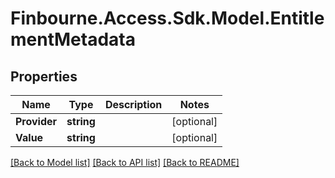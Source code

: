 # Finbourne.Access.Sdk.Model.EntitlementMetadata

## Properties

Name | Type | Description | Notes
------------ | ------------- | ------------- | -------------
**Provider** | **string** |  | [optional] 
**Value** | **string** |  | [optional] 

[[Back to Model list]](../README.md#documentation-for-models) [[Back to API list]](../README.md#documentation-for-api-endpoints) [[Back to README]](../README.md)

